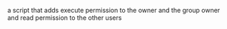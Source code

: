 a script that adds execute permission to the owner and the group owner and read permission to the other users
